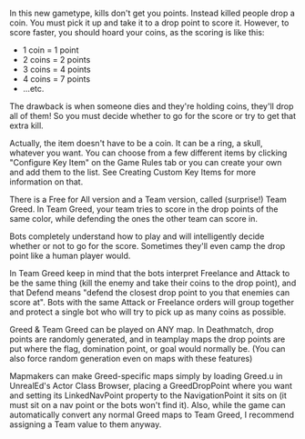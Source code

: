 In this new gametype, kills don't get you points. Instead killed people drop a coin. You must pick it up and take it to a drop point to
score it. However, to score faster, you should hoard your coins, as the scoring is like this:

- 1 coin = 1 point
- 2 coins = 2 points
- 3 coins = 4 points
- 4 coins = 7 points
- ...etc.

The drawback is when someone dies and they're holding coins, they'll drop all of them! So you must decide whether to go for the score or try
to get that extra kill.

Actually, the item doesn't have to be a coin. It can be a ring, a skull, whatever you want. You can choose from a few different items by
clicking "Configure Key Item" on the Game Rules tab or you can create your own and add them to the list. See Creating Custom Key Items for
more information on that.

There is a Free for All version and a Team version, called (surprise!) Team Greed. In Team Greed, your team tries to score in the drop
points of the same color, while defending the ones the other team can score in.

Bots completely understand how to play and will intelligently decide whether or not to go for the score. Sometimes they'll even camp the
drop point like a human player would.

In Team Greed keep in mind that the bots interpret Freelance and Attack to be the same thing (kill the enemy and take their coins to the
drop point), and that Defend means "defend the closest drop point to you that enemies can score at". Bots with the same Attack or Freelance
orders will group together and protect a single bot who will try to pick up as many coins as possible.

Greed & Team Greed can be played on ANY map. In Deathmatch, drop points are randomly generated, and in teamplay maps the drop points are put
where the flag, domination point, or goal would normally be. (You can also force random generation even on maps with these features)

Mapmakers can make Greed-specific maps simply by loading Greed.u in UnrealEd's Actor Class Browser, placing a GreedDropPoint where you want
and setting its LinkedNavPoint property to the NavigationPoint it sits on (it must sit on a nav point or the bots won't find it). Also,
while the game can automatically convert any normal Greed maps to Team Greed, I recommend assigning a Team value to them anyway.
